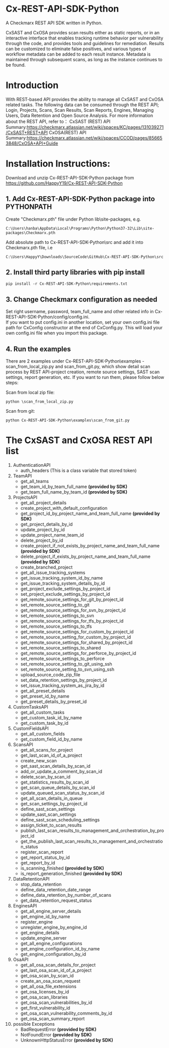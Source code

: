 # Cx-REST-API-SDK-Python
A Checkmarx REST API SDK written in Python.

CxSAST and CxOSA provides scan results either as static reports, or in an interactive interface that enables tracking runtime behavior per vulnerability through the code, and provides tools and guidelines for remediation. Results can be customized to eliminate false positives, and various types of workflow metadata can be added to each result instance. Metadata is maintained through subsequent scans, as long as the instance continues to be found.

# Introduction
With REST-based API provides the ability to manage all CxSAST and CxOSA related tasks. The following data can be consumed through the REST API; Login, Projects, Scans, Scan Results, Scan Reports, Engines, Managing Users, Data Retention and Open Source Analysis. For more information about the REST API, refer to：
CxSAST (REST) API Summary:https://checkmarx.atlassian.net/wiki/spaces/KC/pages/131039271/CxSAST+REST+API 
CxOSA(REST) API Summary:https://checkmarx.atlassian.net/wiki/spaces/CCOD/pages/856653848/CxOSA+API+Guide

# Installation Instructions:
Download and unzip Cx-REST-API-SDK-Python package from https://github.com/HappyY19/Cx-REST-API-SDK-Python

## 1. Add Cx-REST-API-SDK-Python package into PYTHONPATH

Create "Checkmarx.pth" file under Python lib\site-packages, e.g. 
```Shell
C:\Users\hanba\AppData\Local\Programs\Python\Python37-32\Lib\site-packages\Checkmarx.pth
```

Add absolute path to Cx-REST-API-SDK-Python\src and add it into Checkmarx.pth file, i.e
```Shell
C:\Users\HappyY\Downloads\SourceCode\GitHub\Cx-REST-API-SDK-Python\src
```

## 2. Install third party libraries with pip install

```Shell
pip install -r Cx-REST-API-SDK-Python\requirements.txt
```

## 3. Change Checkmarx configuration as needed
Set right username, password, team_full_name and other related info in Cx-REST-API-SDK-Python/config/config.ini.  
If you want to put config.ini in another location, set your own config.ini file path
for CxConfig constructor at the end of CxConfig.py. This will load your own config.ini file when you import this package.

## 4. Run the examples
There are 2 examples under Cx-REST-API-SDK-Python\examples - scan_from_local_zip.py and scan_from_git.py, which show detail scan process by REST API-project creation, remote source settings, SAST scan settings, report generation, etc. If you want to run them, please follow below steps:

 Scan from local zip file:
```Shell
python \scan_from_local_zip.py
``` 

Scan from git:
```Shell
python Cx-REST-API-SDK-Python\examples\scan_from_git.py
``` 



# The CxSAST and CxOSA REST API list

1. AuthenticationAPI
    - auth_headers (This is a class variable that stored token)
2. TeamAPI
    - get_all_teams
    - get_team_id_by_team_full_name                                         **(provided by SDK)**
    - get_team_full_name_by_team_id                                         **(provided by SDK)**
3. ProjectsAPI
    - get_all_project_details
    - create_project_with_default_configuration
    - get_project_id_by_project_name_and_team_full_name                     **(provided by SDK)**
    - get_project_details_by_id
    - update_project_by_id
    - update_project_name_team_id
    - delete_project_by_id
    - create_project_if_not_exists_by_project_name_and_team_full_name       **(provided by SDK)**
    - delete_project_if_exists_by_project_name_and_team_full_name           **(provided by SDK)**
    - create_branched_project
    - get_all_issue_tracking_systems
    - get_issue_tracking_system_id_by_name
    - get_issue_tracking_system_details_by_id
    - get_project_exclude_settings_by_project_id
    - set_project_exclude_settings_by_project_id
    - get_remote_source_settings_for_git_by_project_id
    - set_remote_source_setting_to_git
    - get_remote_source_settings_for_svn_by_project_id
    - set_remote_source_settings_to_svn
    - get_remote_source_settings_for_tfs_by_project_id
    - set_remote_source_settings_to_tfs
    - get_remote_source_settings_for_custom_by_project_id
    - set_remote_source_setting_for_custom_by_project_id
    - get_remote_source_settings_for_shared_by_project_id
    - set_remote_source_settings_to_shared
    - get_remote_source_settings_for_perforce_by_project_id
    - set_remote_source_settings_to_perforce
    - set_remote_source_setting_to_git_using_ssh
    - set_remote_source_setting_to_svn_using_ssh
    - upload_source_code_zip_file
    - set_data_retention_settings_by_project_id
    - set_issue_tracking_system_as_jira_by_id
    - get_all_preset_details
    - get_preset_id_by_name
    - get_preset_details_by_preset_id
4. CustomTasksAPI
    - get_all_custom_tasks
    - get_custom_task_id_by_name
    - get_custom_task_by_id
5. CustomFieldsAPI
    - get_all_custom_fields
    - get_custom_field_id_by_name
6. ScansAPI
    - get_all_scans_for_project
    - get_last_scan_id_of_a_project
    - create_new_scan
    - get_sast_scan_details_by_scan_id
    - add_or_update_a_comment_by_scan_id
    - delete_scan_by_scan_id
    - get_statistics_results_by_scan_id
    - get_scan_queue_details_by_scan_id
    - update_queued_scan_status_by_scan_id
    - get_all_scan_details_in_queue
    - get_scan_settings_by_project_id
    - define_sast_scan_settings
    - update_sast_scan_settings
    - define_sast_scan_scheduling_settings
    - assign_ticket_to_scan_results
    - publish_last_scan_results_to_management_and_orchestration_by_project_id
    - get_the_publish_last_scan_results_to_management_and_orchestration_status
    - register_scan_report
    - get_report_status_by_id
    - get_report_by_id
    - is_scanning_finished                                                      **(provided by SDK)**
    - is_report_generation_finished                                             **(provided by SDK)**
7. DataRetentionAPI
    - stop_data_retention
    - define_data_retention_date_range
    - define_data_retention_by_number_of_scans
    - get_data_retention_request_status
8. EnginesAPI
    - get_all_engine_server_details
    - get_engine_id_by_name
    - register_engine
    - unregister_engine_by_engine_id
    - get_engine_details
    - update_engine_server
    - get_all_engine_configurations
    - get_engine_configuration_id_by_name
    - get_engine_configuration_by_id
9. OsaAPI
    - get_all_osa_scan_details_for_project
    - get_last_osa_scan_id_of_a_project
    - get_osa_scan_by_scan_id
    - create_an_osa_scan_request
    - get_all_osa_file_extensions
    - get_osa_licenses_by_id
    - get_osa_scan_libraries
    - get_osa_scan_vulnerabilities_by_id
    - get_first_vulnerability_id
    - get_osa_scan_vulnerability_comments_by_id
    - get_osa_scan_summary_report
10. possible Exceptions
    - BadRequestError                                                          **(provided by SDK)**
    - NotFoundError                                                            **(provided by SDK)**
    - UnknownHttpStatusError                                                   **(provided by SDK)**

